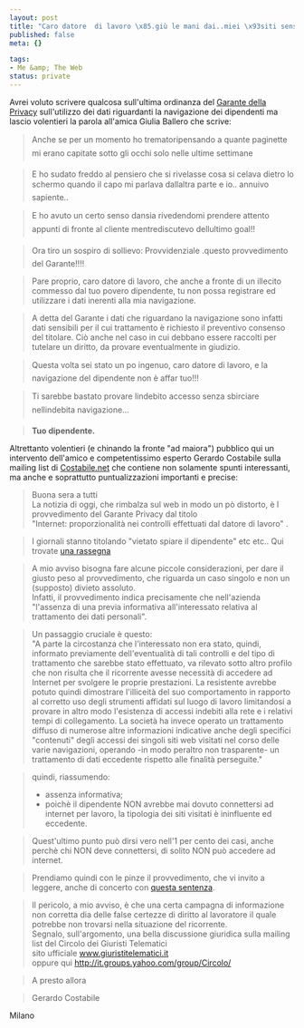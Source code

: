 ```yaml
--- 
layout: post
title: "Caro datore  di lavoro \x85.giù le mani dai..miei \x93siti sensibili\x94"
published: false
meta: {}

tags: 
- Me &amp; The Web
status: private
---
```

Avrei voluto scrivere qualcosa sull'ultima ordinanza del [Garante della Privacy](http://www.garanteprivacy.it/garante/doc.jsp?ID=1229854) sull'utilizzo dei dati riguardanti la navigazione dei dipendenti ma lascio volentieri la parola all'amica Giulia Ballero che scrive:

> Anche se per un momento ho trematoripensando a quante paginette mi erano capitate sotto gli occhi solo nelle ultime settimane   
  
> E ho sudato freddo al pensiero che si rivelasse cosa si celava dietro lo schermo quando il capo mi parlava dallaltra parte e io.. annuivo sapiente..  
  
> E ho avuto un certo senso dansia rivedendomi prendere attento appunti di fronte al cliente mentrediscutevo dellultimo goal!!  
  
> Ora tiro un sospiro di sollievo: Provvidenziale .questo provvedimento del Garante!!!!  
  
> Pare proprio, caro datore di lavoro, che anche a fronte di un illecito commesso dal tuo povero dipendente, tu non possa registrare ed utilizzare i dati inerenti alla mia navigazione.  
  
> A detta del Garante i dati che riguardano la navigazione sono infatti dati sensibili per il cui trattamento è richiesto il preventivo consenso del titolare. Ciò anche nel caso in cui debbano essere raccolti per tutelare un diritto,  da provare eventualmente in giudizio.  
  
> Questa volta sei stato un po ingenuo, caro datore di lavoro, e la navigazione del dipendente non è affar tuo!!!  
  
> Ti sarebbe bastato provare lindebito accesso senza sbirciare nellindebita navigazione...
  
> **Tuo dipendente.**
  
Altrettanto volentieri (e chinando la fronte "ad maiora") pubblico qui un intervento dell'amico e competentissimo esperto Gerardo Costabile sulla mailing list di [Costabile.net](hjttp://www.costabile.net) che contiene non solamente spunti interessanti, ma anche e soprattutto puntualizzazioni importanti e precise:  

> Buona sera a tutti  
> La notizia di oggi, che rimbalza sul web in modo un pò distorto, è l provvedimento del Garante Privacy dal titolo  
"Internet: proporzionalità nei controlli effettuati dal datore di lavoro" .  

>I giornali stanno titolando "vietato spiare il dipendente" etc etc.. Qui trovate [una rassegna](http://snipurl.com/mldh)  

> A mio avviso bisogna fare alcune piccole considerazioni, per dare il giusto peso al provvedimento, che riguarda un caso singolo e non un (supposto) divieto assoluto.  
> Infatti, il provvedimento indica precisamente che nell'azienda "l'assenza di una previa informativa
all'interessato relativa al trattamento dei dati personali". 

> Un passaggio cruciale è questo:  
> "A parte la circostanza che l'interessato non era stato, quindi, informato  previamente dell'eventualità di tali controlli e del tipo di trattamento che  sarebbe stato effettuato, va rilevato sotto altro profilo che non risulta  che il ricorrente avesse necessità di accedere ad Internet per svolgere le  proprie prestazioni.
> La resistente avrebbe potuto quindi dimostrare l'illiceità del suo comportamento in rapporto al corretto uso degli strumenti affidati sul luogo di lavoro limitandosi a provare in altro modo l'esistenza di accessi indebiti alla rete e i relativi tempi di collegamento. La società ha invece operato un trattamento diffuso di numerose altre informazioni indicative anche degli specifici "contenuti" degli accessi dei singoli siti web visitati nel corso delle varie navigazioni, operando -in modo peraltro non trasparente- un trattamento di  dati eccedente rispetto alle finalità perseguite."  
  
> quindi, riassumendo:  
> - assenza informativa;  
> - poichè il dipendente NON avrebbe mai dovuto connettersi ad internet per lavoro, la tipologia dei siti visitati è ininfluente ed eccedente.  

> Quest'ultimo punto può dirsi vero nell'1 per cento dei casi, anche perchè chi NON deve connettersi, di solito NON può accedere ad internet.  
  
> Prendiamo quindi con le pinze il provvedimento, che vi invito a leggere, anche di concerto con [questa sentenza](http://www.infoius.it/sentenze/cass_2002/cassazione_s4746_02.asp ).  
  
> Il pericolo, a mio avviso, è che una certa campagna di informazione non corretta dia delle false certezze di diritto al lavoratore il quale potrebbe non trovarsi nella situazione del ricorrente.  
> Segnalo, sull'argomento, una bella discussione giuridica sulla mailing list del Circolo dei Giuristi Telematici  
sito ufficiale www.giuristitelematici.it  
> oppure qui http://it.groups.yahoo.com/group/Circolo/  

> A presto allora  
  
> Gerardo Costabile  
  
Milano  
</blockquote>
 
